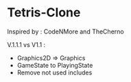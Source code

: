 #  Tetris-Clone

Inspired by : CodeNMore and TheCherno

V.1.1.1 vs V1.1 : 
- Graphics2D => Graphics
- GameState to PlayingState
- Remove not used includes
